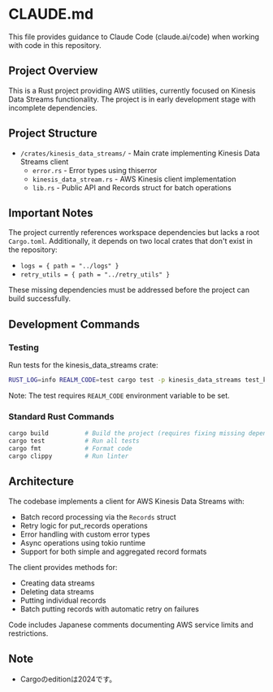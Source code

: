 # CLAUDE.md

This file provides guidance to Claude Code (claude.ai/code) when working with code in this repository.

## Project Overview

This is a Rust project providing AWS utilities, currently focused on Kinesis Data Streams functionality. The project is in early development stage with incomplete dependencies.

## Project Structure

- `/crates/kinesis_data_streams/` - Main crate implementing Kinesis Data Streams client
  - `error.rs` - Error types using thiserror
  - `kinesis_data_stream.rs` - AWS Kinesis client implementation
  - `lib.rs` - Public API and Records struct for batch operations

## Important Notes

The project currently references workspace dependencies but lacks a root `Cargo.toml`. Additionally, it depends on two local crates that don't exist in the repository:
- `logs = { path = "../logs" }`
- `retry_utils = { path = "../retry_utils" }`

These missing dependencies must be addressed before the project can build successfully.

## Development Commands

### Testing
Run tests for the kinesis_data_streams crate:
```bash
RUST_LOG=info REALM_CODE=test cargo test -p kinesis_data_streams test_kinesis_data_streams_records -- --nocapture --test-threads=1
```

Note: The test requires `REALM_CODE` environment variable to be set.

### Standard Rust Commands
```bash
cargo build          # Build the project (requires fixing missing dependencies first)
cargo test           # Run all tests
cargo fmt            # Format code
cargo clippy         # Run linter
```

## Architecture

The codebase implements a client for AWS Kinesis Data Streams with:
- Batch record processing via the `Records` struct
- Retry logic for put_records operations
- Error handling with custom error types
- Async operations using tokio runtime
- Support for both simple and aggregated record formats

The client provides methods for:
- Creating data streams
- Deleting data streams  
- Putting individual records
- Batch putting records with automatic retry on failures

Code includes Japanese comments documenting AWS service limits and restrictions.

## Note
- Cargoのeditionは2024です。